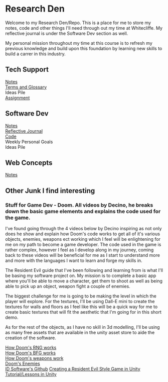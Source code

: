 # Research Den
Welcome to my Research Den/Repo. This is a place for me to store my notes, code and other things I'll need through out my time at Whitecliffe. My reflective journal is under the Software Dev section as well.

My personal mission throughout my time at this course is to refresh my previous knowledge and build upon this foundation by learning new skills to build a carrer in this industry.

## Tech Support
[Notes](./TechSupport/notes/main.md) </br>
[Terms and Glossary](./TechSupport/glossary.md) </br>
Ideas Pile </br>
[Assignment](./TechSupport/practicalassessment/passessmentmain.md)

## Software Dev
[Notes](./SoftwareDev/notes/main.md) </br>
[Reflective Journal](./SoftwareDev/reflectivejournal.md) </br>
[Code](./SoftwareDev/code/main.md) </br>
Weekly Personal Goals </br>
Ideas Pile </br>

## Web Concepts
[Notes](https://github.com/20220819/ResearchRepo/blob/main/webconcepts/notes/notesmain.md) </br>

## Other Junk I find interesting
### Stuff for Game Dev - Doom. All videos by Decino, he breaks down the basic game elements and explains the code used for the game.

I've found going through the 4 videos below by Decino inspiring as not only does he show and explain how Doom's code works to get all of it's various objects, enemies, weapons ect working which I feel will be enlightening for me on my path to become a game developer. The code used in the game is rather complex, however I feel as I develop along in my journey, coming back to these videos will be beneficial for me as I start to understand more and more with the languages I want to learn and forge my skills in.

The Resident Evil guide that I've been following and learning from is what I'll be basing my software project on. My mission is to complete a basic app where you'll be able to move a character, get them to shoot as well as being able to pick up an object, weapon fight a couple of enemies.

The biggest challenge for me is going to be making the level in which the player will explore. For the textures, I'll be using Dall-E mini to create the textures for walls and floors as I feel like this will be a quick way for me to create basic textures that will fit the aesthetic that I'm going for in this short demo.

As for the rest of the objects, as I have no skill in 3d modelling, I'll be using as many free assets that are available in the unity asset store to aide the creation of the software.


[How Doom's RNG works](https://www.youtube.com/watch?v=pq3x1Jy8pYM) </br>
[How Doom's BFG works](https://www.youtube.com/watch?v=MsCqLQJ1EOc) </br>
[How Doom's weapons work](https://www.youtube.com/watch?v=GLeMj-OYV1c) </br>
[Doom's Enemies](https://www.youtube.com/watch?v=1fcqYr1NevE) </br>
[ID Software's Github](https://github.com/id-Software)
[Creating a Resident Evil Style Game in Unity](https://www.youtube.com/watch?v=2oLyySEbUMo&list=PLZ1b66Z1KFKgClHCa0cfJ5qc6PMrpU9PR) </br>
[Tutorial/Lessons in Unity](https://www.youtube.com/watch?v=6WfYrxAeChw&list=PLZ1b66Z1KFKgClHCa0cfJ5qc6PMrpU9PR&index=5)
